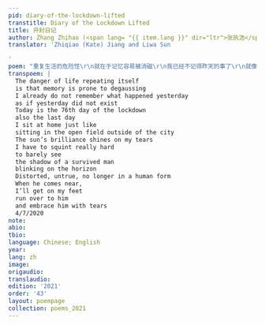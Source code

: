 ```yaml
---
pid: diary-of-the-lockdown-lifted
transtitle: Diary of the Lockdown Lifted
title: 开封日记
author: Zhang Zhihao (<span lang= "{{ item.lang }}" dir="ltr">张执浩</span>)
translator: 'Zhiqiao (Kate) Jiang and Liwa Sun

'
poem: "重复生活的危险性\r\n就在于记忆容易被消磁\r\n我已经不记得昨天的事了\r\n就像昨天不存在似的\r\n今天是封城的第76天\r\n也是最后一日\r\n我坐在家里就像\r\n坐在城外的空地上\r\n阳光明艳照见我有泪水\r\n我必须眯上眼睛使劲看\r\n才能依稀看见\r\n一个未亡人\r\n闪烁在地平线上的影子\r\n扭曲，失真，不成人形\r\n当他越走越近时\r\n我会站起身来\r\n奔过去\r\n与他相拥而泣\r\n2020-4-7\r"
transpoem: |
  The danger of life repeating itself
  is that memory is prone to degaussing
  I already do not remember what happened yesterday
  as if yesterday did not exist
  Today is the 76th day of the lockdown
  also the last day
  I sit at home just like
  sitting in the open field outside of the city
  The sun’s brilliance shines on my tears
  I have to squint really hard
  to barely see
  the shadow of a survived man
  blinking on the horizon
  Distorted, untrue, no longer in a human form
  When he comes near,
  I’ll get on my feet
  run over to him
  and embrace him with tears
  4/7/2020
note: 
abio: 
tbio: 
language: Chinese; English
year: 
lang: zh
image: 
origaudio: 
translaudio: 
edition: '2021'
order: '43'
layout: poempage
collection: poems_2021
---
```

